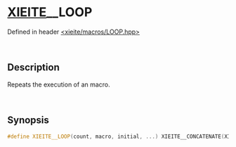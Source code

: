 # [XIEITE](../../macros.md)\_\_LOOP
Defined in header [<xieite/macros/LOOP.hpp>](../../include/xieite/macros/LOOP.hpp)

&nbsp;

## Description
Repeats the execution of an macro.

&nbsp;

## Synopsis
```cpp
#define XIEITE__LOOP(count, macro, initial, ...) XIEITE__CONCATENATE(XIEITE_INTERNAL__LOOP_, count)(macro, initial, __VA_ARGS__)
```
